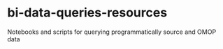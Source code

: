 # bi-data-queries-resources

Notebooks and scripts for querying programmatically source and OMOP data